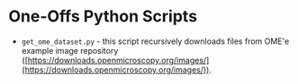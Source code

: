 # One-Offs Python Scripts

* `get_ome_dataset.py` - this script recursively downloads files from OME'e example image repository ([https://downloads.openmicroscopy.org/images/](https://downloads.openmicroscopy.org/images/)).
